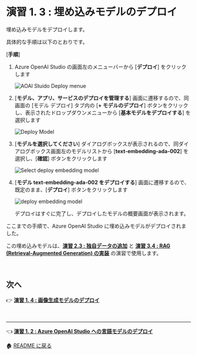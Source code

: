 # 演習 1. 3 : 埋め込みモデルのデプロイ

埋め込みモデルをデプロイします。

<!--
これは [演習 2.3 : 独自データの追加](Ex02-3.md)と、その演習で作成された Azure AI Search のインデックスを [演習 3.4](Ex03-4.md) の RAG の実装でベクトル検索する際に使用します。
-->

具体的な手順は以下のとおりです。

\[**手順**\]

1. Azure OpenAI Studio の画面左のメニューバーから \[**デプロイ**\] をクリックします

    ![AOAI Stuido Deploy menue](images/AOAIStudio_menue_Deploy.png)

2. \[**モデル、アプリ、サービスのデプロイを管理する**\] 画面に遷移するので、同画面の \[モデル デプロイ\] タブ内の \[**+ モデルのデプロイ**\] ボタンをクリックし、表示されたドロップダウンメニューから \[**基本モデルをデプロイする**\] を選択します

    ![Deploy Model](images/AOAIStudio_deployModel.png)

3. \[**モデルを選択してください**\] ダイアログボックスが表示されるので、同ダイアログボックス画面左のモデルリストから \[**text-embedding-ada-002**\] を選択し、\[**確認**\] ボタンをクリックします

    ![Select deploy embedding model](images/AOAIStudio_ChoseDeployModel_ada2.png)

5. \[**モデル text-embedding-ada-002 をデプロイする**\] 画面に遷移するので、既定のまま、\[**デプロイ**\] ボタンをクリックします

    ![deploy embedding model](images/AOAIStudio_DeployModel_ada2.png)

    デプロイはすぐに完了し、デプロイしたモデルの概要画面が表示されます。

ここまでの手順で、Azure OpenAI Studio に埋め込みモデルがデプロイされました。

この埋め込みモデルは、[**演習 2.3 : 独自データの追加**](Ex02-3.md) と [**演習 3.4 : RAG (Retrieval-Augmented Generation) の実装**](Ex03-4.md) の演習で使用します。

<br>

## 次へ

👉 [**演習 1. 4 : 画像生成モデルのデプロイ**](Ex01-4.md) 

<br>

<hr>

👈 [**演習 1. 2 : Azure OpenAI Studio への言語モデルのデプロイ**](Ex01-2.md) 

🏚️ [README に戻る](README.md)
